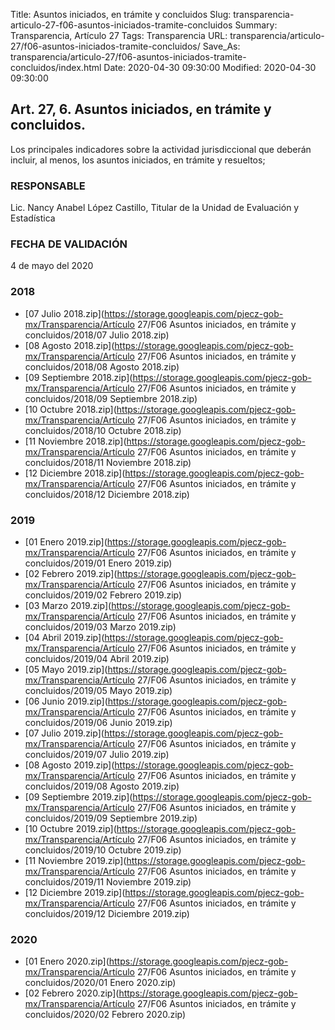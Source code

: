Title: Asuntos iniciados, en trámite y concluidos
Slug: transparencia-articulo-27-f06-asuntos-iniciados-tramite-concluidos
Summary: Transparencia, Artículo 27
Tags: Transparencia
URL: transparencia/articulo-27/f06-asuntos-iniciados-tramite-concluidos/
Save_As: transparencia/articulo-27/f06-asuntos-iniciados-tramite-concluidos/index.html
Date: 2020-04-30 09:30:00
Modified: 2020-04-30 09:30:00


## Art. 27, 6. Asuntos iniciados, en trámite y concluidos.

Los principales indicadores sobre la actividad jurisdiccional que deberán incluir, al menos, los asuntos iniciados, en trámite y resueltos;

### RESPONSABLE

Lic. Nancy Anabel López Castillo, Titular de la Unidad de Evaluación y Estadística

### FECHA DE VALIDACIÓN

4 de mayo del 2020


### 2018


* [07 Julio 2018.zip](https://storage.googleapis.com/pjecz-gob-mx/Transparencia/Artículo 27/F06 Asuntos iniciados, en trámite y concluidos/2018/07 Julio 2018.zip)
* [08 Agosto 2018.zip](https://storage.googleapis.com/pjecz-gob-mx/Transparencia/Artículo 27/F06 Asuntos iniciados, en trámite y concluidos/2018/08 Agosto 2018.zip)
* [09 Septiembre 2018.zip](https://storage.googleapis.com/pjecz-gob-mx/Transparencia/Artículo 27/F06 Asuntos iniciados, en trámite y concluidos/2018/09 Septiembre 2018.zip)
* [10 Octubre 2018.zip](https://storage.googleapis.com/pjecz-gob-mx/Transparencia/Artículo 27/F06 Asuntos iniciados, en trámite y concluidos/2018/10 Octubre 2018.zip)
* [11 Noviembre 2018.zip](https://storage.googleapis.com/pjecz-gob-mx/Transparencia/Artículo 27/F06 Asuntos iniciados, en trámite y concluidos/2018/11 Noviembre 2018.zip)
* [12 Diciembre 2018.zip](https://storage.googleapis.com/pjecz-gob-mx/Transparencia/Artículo 27/F06 Asuntos iniciados, en trámite y concluidos/2018/12 Diciembre 2018.zip)


### 2019


* [01 Enero 2019.zip](https://storage.googleapis.com/pjecz-gob-mx/Transparencia/Artículo 27/F06 Asuntos iniciados, en trámite y concluidos/2019/01 Enero 2019.zip)
* [02 Febrero 2019.zip](https://storage.googleapis.com/pjecz-gob-mx/Transparencia/Artículo 27/F06 Asuntos iniciados, en trámite y concluidos/2019/02 Febrero 2019.zip)
* [03 Marzo 2019.zip](https://storage.googleapis.com/pjecz-gob-mx/Transparencia/Artículo 27/F06 Asuntos iniciados, en trámite y concluidos/2019/03 Marzo 2019.zip)
* [04 Abril 2019.zip](https://storage.googleapis.com/pjecz-gob-mx/Transparencia/Artículo 27/F06 Asuntos iniciados, en trámite y concluidos/2019/04 Abril 2019.zip)
* [05 Mayo 2019.zip](https://storage.googleapis.com/pjecz-gob-mx/Transparencia/Artículo 27/F06 Asuntos iniciados, en trámite y concluidos/2019/05 Mayo 2019.zip)
* [06 Junio 2019.zip](https://storage.googleapis.com/pjecz-gob-mx/Transparencia/Artículo 27/F06 Asuntos iniciados, en trámite y concluidos/2019/06 Junio 2019.zip)
* [07 Julio 2019.zip](https://storage.googleapis.com/pjecz-gob-mx/Transparencia/Artículo 27/F06 Asuntos iniciados, en trámite y concluidos/2019/07 Julio 2019.zip)
* [08 Agosto 2019.zip](https://storage.googleapis.com/pjecz-gob-mx/Transparencia/Artículo 27/F06 Asuntos iniciados, en trámite y concluidos/2019/08 Agosto 2019.zip)
* [09 Septiembre 2019.zip](https://storage.googleapis.com/pjecz-gob-mx/Transparencia/Artículo 27/F06 Asuntos iniciados, en trámite y concluidos/2019/09 Septiembre 2019.zip)
* [10 Octubre 2019.zip](https://storage.googleapis.com/pjecz-gob-mx/Transparencia/Artículo 27/F06 Asuntos iniciados, en trámite y concluidos/2019/10 Octubre 2019.zip)
* [11 Noviembre 2019.zip](https://storage.googleapis.com/pjecz-gob-mx/Transparencia/Artículo 27/F06 Asuntos iniciados, en trámite y concluidos/2019/11 Noviembre 2019.zip)
* [12 Diciembre 2019.zip](https://storage.googleapis.com/pjecz-gob-mx/Transparencia/Artículo 27/F06 Asuntos iniciados, en trámite y concluidos/2019/12 Diciembre 2019.zip)


### 2020


* [01 Enero 2020.zip](https://storage.googleapis.com/pjecz-gob-mx/Transparencia/Artículo 27/F06 Asuntos iniciados, en trámite y concluidos/2020/01 Enero 2020.zip)
* [02 Febrero 2020.zip](https://storage.googleapis.com/pjecz-gob-mx/Transparencia/Artículo 27/F06 Asuntos iniciados, en trámite y concluidos/2020/02 Febrero 2020.zip)



